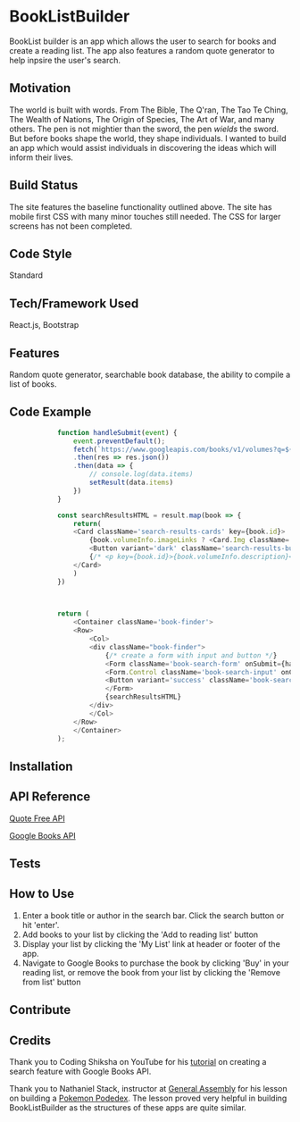 # BookListBuilder

BookList builder is an app which allows the user to search for books and create a reading list. The app also features a random quote generator to help inpsire the user's search.

## Motivation

The world is built with words. From The Bible, The Q'ran, The Tao Te Ching, The Wealth of Nations, The Origin of Species, The Art of War, and many others. The pen is not mightier than the sword, the pen *wields* the sword. But before books shape the world, they shape individuals. I wanted to build an app which would assist individuals in discovering the ideas which will inform their lives.

## Build Status

The site features the baseline functionality outlined above. The site has mobile first CSS with many minor touches still needed. The CSS for larger screens has not been completed.

## Code Style

Standard

## Tech/Framework Used

React.js, Bootstrap

## Features

Random quote generator, searchable book database, the ability to compile a list of books.

## Code Example

```javascript
            function handleSubmit(event) {
                event.preventDefault();
                fetch(`https://www.googleapis.com/books/v1/volumes?q=${book}&key=${apiKey}&maxResults=20`)
                .then(res => res.json())
                .then(data => {
                    // console.log(data.items)
                    setResult(data.items)
                })
            }

            const searchResultsHTML = result.map(book => {
                return(
                <Card className='search-results-cards' key={book.id}>
                    {book.volumeInfo.imageLinks ? <Card.Img className='search-results-img' src={book.volumeInfo.imageLinks.thumbnail} alt={book.volumeInfo.title}/> : <p>No image available<br />{book.volumeInfo.title} by {book.volumeInfo.authors}</p>}
                    <Button variant='dark' className='search-results-button' onClick={() => props.addBookToList(book)}>Add to Reading List</Button>
                    {/* <p key={book.id}>{book.volumeInfo.description}</p> */}
                </Card>
                )
            })

            

            return (
                <Container className='book-finder'>
                <Row>
                    <Col>
                    <div className="book-finder">
                        {/* create a form with input and button */}
                        <Form className='book-search-form' onSubmit={handleSubmit}>
                        <Form.Control className='book-search-input' onChange={handleChange} type="text" placeholder="Search for books" />
                        <Button variant='success' className='book-search-button'type="submit">Search</Button>
                        </Form>
                        {searchResultsHTML}
                    </div>
                    </Col>
                </Row>
                </Container>
            );
```

## Installation 



## API Reference

[Quote Free API](https://forum.freecodecamp.org/t/free-api-inspirational-quotes-json-with-code-examples/311373)

[Google Books API](https://developers.google.com/books)

## Tests



## How to Use

1. Enter a book title or author in the search bar. Click the search button or hit 'enter'.
2. Add books to your list by clicking the 'Add to reading list' button
3. Display your list by clicking the 'My List' link at header or footer of the app.
4. Navigate to Google Books to purchase the book by clicking 'Buy' in your reading list, or remove the book from your list by clicking the 'Remove from list' button

## Contribute



## Credits

Thank you to Coding Shiksha on YouTube for his [tutorial](https://www.youtube.com/watch?v=LGcgChoD_qY&t=740s) on creating a search feature with Google Books API.

Thank you to Nathaniel Stack, instructor at [General Assembly](https://generalassemb.ly/?topic=&mkt_account_id=1056949875&mkt_campaign_id=1649389396&mkt_ad_group_id=64743638833&mkt_device_type=c&mkt_keyword=general%20assembly&mkt_matchtype=e&mkt_placement=&mkt_ad_id=524364733192&mkt_network=g&mkt_target_id=aud-387824918555:kwd-300765785657&mkt_feed_item_id=&utm_source=google&utm_medium=paid-search-bra&utm_campaign=TS:TX:BRA:CAREM:BR:GeneralAssembly&utm_content=campus-lead-lander&utm_term=general%20assembly&gclid=CjwKCAjwiY6MBhBqEiwARFSCPpCNSyaJsG17HTn6OE3TeIi_Jf3E--TT_7tpBw13UrY5orLWNz6kdxoCYIoQAvD_BwE) for his lesson on building a [Pokemon Podedex](https://git.generalassemb.ly/sei927/pokemon-pokedex/tree/master/pokemon/src). The lesson proved very helpful in building BookListBuilder as the structures of these apps are quite similar.
